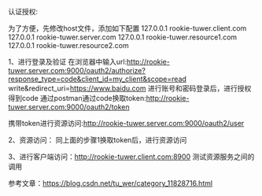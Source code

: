 认证授权:


为了方便，先修改host文件，添加如下配置
127.0.0.1 rookie-tuwer.client.com
127.0.0.1 rookie-tuwer.server.com
127.0.0.1 rookie-tuwer.resource1.com
127.0.0.1 rookie-tuwer.resource2.com


1、进行登录及验证
在浏览器中输入url:http://rookie-tuwer.server.com:9000/oauth2/authorize?response_type=code&client_id=my_client&scope=read write&redirect_uri=https://www.baidu.com
进行账号和密码登录后，进行授权得到code
通过postman通过code换取token:http://rookie-tuwer.server.com:9000/oauth2/token

携带token进行资源访问:http://rookie-tuwer.server.com:9000/oauth2/user

2、资源访问：
同上面的步骤1换取token后，进行资源访问


3、进行客户端访问：http://rookie-tuwer.client.com:8900
测试资源服务之间的调用


参考文章：https://blog.csdn.net/tu_wer/category_11828716.html
